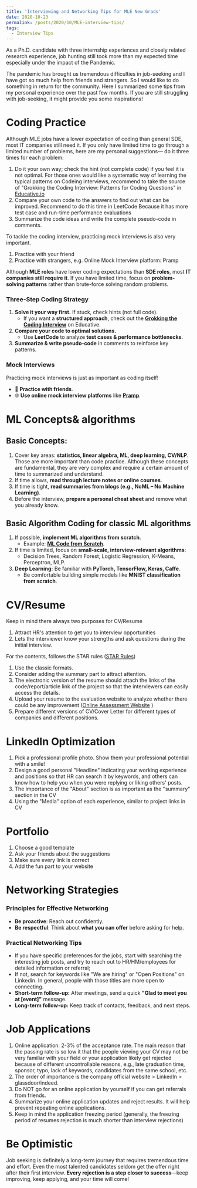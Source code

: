 ```yaml
---
title: 'Interviewing and Networking Tips for MLE New Grads'
date: 2020-10-23
permalink: /posts/2020/10/MLE-interview-tips/
tags:
  - Interview Tips
---
```


As a Ph.D. candidate with three internship experiences and closely related research experience, job hunting still took more than my expected time especially under the impact of the Pandemic.

The pandemic has brought us tremendous difficulties in job-seeking and I have got so much help from friends and strangers. So I would like to do something in return for the community. Here I summarized some tips from my personal experience over the past few months. If you are still struggling with job-seeking, it might provide you some inspirations!
 

# Coding Practice
Although MLE jobs have a lower expectation of coding than general SDE, most IT companies still need it. If you only have limited time to go through a limited number of problems, here are my personal suggestions— do it three times for each problem: 

1. Do it your own way; check the hint (not complete code) if you feel it is not optimal. For those ones would like a systematic way of learning the typical patterns on Codeing interviews, recommend to take the source of "Grokking the Coding Interview: Patterns for Coding Questions" in [Educative.io](https://www.educative.io/explore?aff=BwW8)
2. Compare your own code to the answers to find out what can be improved. Recommend to do this time in LeetCode 
Because it has more test case and run-time performance evaluations
3. Summarize the code ideas and write the complete pseudo-code in comments. 

To tackle the coding interview, practicing mock interviews is also very important.
1. Practice with your friend
2. Practice with strangers, e.g. Online Mock Interview platform: Pramp


Although **MLE roles** have lower coding expectations than **SDE roles**, most **IT companies still require it**. If you have limited time, focus on **problem-solving patterns** rather than brute-force solving random problems.  

### Three-Step Coding Strategy
1. **Solve it your way first.** If stuck, check hints (not full code).  
   - If you want a **structured approach**, check out the **[Grokking the Coding Interview](https://www.educative.io/explore?aff=BwW8)** on Educative.  
2. **Compare your code to optimal solutions.**  
   - Use **LeetCode** to analyze **test cases & performance bottlenecks**.  
3. **Summarize & write pseudo-code** in comments to reinforce key patterns.  

### Mock Interviews
Practicing mock interviews is just as important as coding itself!  
- 👥 **Practice with friends**.  
- 🌐 **Use online mock interview platforms** like **[Pramp](https://www.pramp.com/)**.  


# ML Concepts& algorithms
## Basic Concepts:
1. Cover key areas: **statistics, linear algebra, ML, deep learning, CV/NLP**. Those are more important than code practice. Although these concepts are fundamental, they are very complex and require a certain amount of time to summarized and understand.   
2. If time allows, **read through lecture notes or online courses**.  
3. If time is tight, **read summaries from blogs (e.g., NoML – No Machine Learning)**.  
4. Before the interview, **prepare a personal cheat sheet** and remove what you already know.  


## Basic Algorithm Coding for classic ML algorithms
1. If possible, **implement ML algorithms from scratch**.  
   - Example: **[ML Code from Scratch](https://github.com/eriklindernoren/ML-From-Scratch)**.  
2. If time is limited, focus on **small-scale, interview-relevant algorithms**:  
   - Decision Trees, Random Forest, Logistic Regression, K-Means, Perceptron, MLP.  
3. **Deep Learning:** Be familiar with **PyTorch, TensorFlow, Keras, Caffe**.  
   - Be comfortable building simple models like **MNIST classification from scratch**.  


#  CV/Resume
Keep in mind there always two purposes for CV/Resume

1. Attract HR's attention to get you to interview opportunities 
2. Lets the interviewer know your strengths and ask questions during the initial interview. 

For the contents, follows the STAR rules ([STAR Rules](https://zipjob.com/blog/star-method-resume/))
1. Use the classic formats. 
2. Consider adding the summary part to attract attention. 
3. The electronic version of the resume should attach the links of the code/report/article link of the project so that the interviewers can easily access the details. 
4. Upload your resume to the evaluation website to analyze whether there could be any improvement ([Online Assessment Website](https://resumeworded.com/) )
5. Prepare different versions of CV/Cover Letter for different types of companies and different positions. 
 
#  LinkedIn Optimization
1. Pick a professional profile photo. Show them your professional potential with a smile! 
2. Design a good personal "Headline" indicating your working experience and positions so that HR can search it by keywords, and others can know how to help you when you were replying or liking others' posts.
3. The importance of the "About" section is as important as the "summary" section in the CV
4. Using the "Media" option of each experience, similar to project links in CV


#  Portfolio
1. Choose a good template
2. Ask your friends about the suggestions 
3. Make sure every link is correct 
5. Add the fun part to your website 


#  Networking Strategies

### **Principles for Effective Networking**  
- **Be proactive**: Reach out confidently.  
- **Be respectful**: Think about **what you can offer** before asking for help. 

###  Practical Networking Tips
- If you have specific preferences for the jobs, start with searching the interesting job posts, and try to reach out to HR/HM/employees for detailed information or referral;
- If not, search for keywords like "We are hiring" or "Open Positions" on Linkedin. In general, people with those titles are more open to connecting.
- **Short-term follow-up:** After meetings, send a quick **"Glad to meet you at [event]"** message.  
- **Long-term follow-up:** Keep track of contacts, feedback, and next steps.  


# Job Applications
1. Online application: 2-3% of the acceptance rate. The main reason that the passing rate is so low it that the people viewing your CV may not be very familiar with your field or your application likely get rejected because of different uncontrollable reasons, e.g., late graduation time, sponsor, typo, lack of keywords, candidates from the same school, etc.
2. The order of importance is the company official website > LinkedIn > glassdoor/indeed.
4. Do NOT go for an online application by yourself if you can get referrals from friends.
5. Summarize your online application updates and reject results. It will help prevent repeating online applications.
6. Keep in mind the application freezing period (generally, the freezing period of resumes rejection is much shorter than interview rejections)


 # Be Optimistic
Job seeking is definitely a long-term journey that requires tremendous time and effort. Even the most talented candidates seldom get the offer right after their first interview. **Every rejection is a step closer to success**—keep improving, keep applying, and your time will come!  
